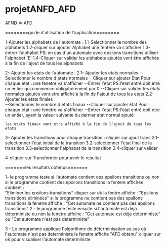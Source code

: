 # projetANFD_AFD
AFND => AFD

========guide d'utilisation de l'application========

1-Ajouter les alphabets de l'automate :
	1.1-Sélectionner le nombre des alphabets
	1.2-cliquer sur ajouter Alphabet
   une fentere va s'afficher 
	1.3-entrer l'alphabet 
        PS: en cas d'un automate avec epsilons transitions 
	utiliser l'alphabet 'E' 
	1.4-Cliquer sur valider
   les alphabets ajoutés vont être affichés à la fin de l'ajout de tous les alphabets

2- Ajouter les etats de l'automate :
	2.1- Ajouter les etats normales
	   --Selectionner le nombre d'etats normales
	   --Cliquer sur ajouter Etat
	Pour chaque etat :
 	une fenetre va s'afficher
	   --Entrer l'etat
	PS:l'etat entré doit etre un entier qui commence obligatoirement par 0
	   --Cliquer sur valider
	les etats normales ajoutés vont etre affiché à la fin de l'ajout de tous les etats
	2.2-Ajouter les etats finales	
	   --Selectionner le nombre d'etats finaux
	   --Cliquer sur ajouter Etat
 	Pour chaque etat :
	une fenetre va s'afficher
	   --Entrer l'etat
	PS:l'etat entré doit etre un entier, ayant la valeur suivante du dernier
	etat normal ajouté
	
	les etats finaux vont etre affiché à la fin de l'ajout de tous les etats
3- Ajouter les transitions
pour chaque transition :
cliquer sur ajout trans
	3.1-selectionner l'etat  initial de la transition
	3.2-selectionner l'etat final de la transition
	3.3-selectionner l'alphabet de la transition
	3.4-cliquer sur valider

4-cliquer sur Transformer pour avoir le resultat


=======les resultats obtenus=======

 1- le programme teste si l'automate contient des epsilons transitions ou non
    si le programme contient des epsilons transitions la fentere affichée contient :  
        "Eliminer les epsilons transitions" 
	cliquer sur ok
	la fentre affiche : 
        "Epsilons transitions eliminées"
    si le programme ne contient pas des epsilons transitions la fenetre affiche :
	"Cet automate ne contient pas des epsilons transitions"
2 - le programme teste ensuite si l'automate est déja déterministe ou non
     la fenetre affcihe :
     "Cet automate est déja déterministe"
	ou
     "Cet automate n'est pas deterministe"

3 - Le programme applique l'algorithme de déterminisation au cas où l'automate n'est pas deterministe
    le fenetre affiche 
    "AFD obtenu"
    cliquer sur ok pour visualiser l'automate deterministe



